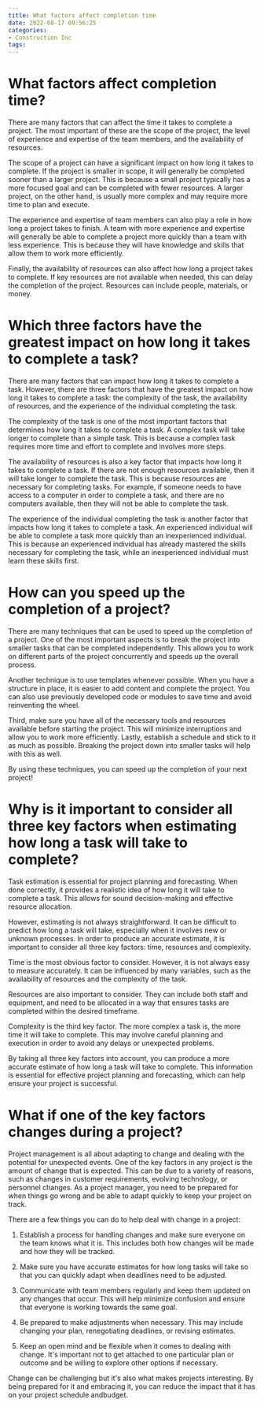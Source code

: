 ```yaml
---
title: What factors affect completion time
date: 2022-08-17 09:56:25
categories:
- Construction Inc
tags:
---
```



#  What factors affect completion time?

There are many factors that can affect the time it takes to complete a project. The most important of these are the scope of the project, the level of experience and expertise of the team members, and the availability of resources.

The scope of a project can have a significant impact on how long it takes to complete. If the project is smaller in scope, it will generally be completed sooner than a larger project. This is because a small project typically has a more focused goal and can be completed with fewer resources. A larger project, on the other hand, is usually more complex and may require more time to plan and execute.

The experience and expertise of team members can also play a role in how long a project takes to finish. A team with more experience and expertise will generally be able to complete a project more quickly than a team with less experience. This is because they will have knowledge and skills that allow them to work more efficiently.

Finally, the availability of resources can also affect how long a project takes to complete. If key resources are not available when needed, this can delay the completion of the project. Resources can include people, materials, or money.

#  Which three factors have the greatest impact on how long it takes to complete a task?

There are many factors that can impact how long it takes to complete a task. However, there are three factors that have the greatest impact on how long it takes to complete a task: the complexity of the task, the availability of resources, and the experience of the individual completing the task.

The complexity of the task is one of the most important factors that determines how long it takes to complete a task. A complex task will take longer to complete than a simple task. This is because a complex task requires more time and effort to complete and involves more steps.

The availability of resources is also a key factor that impacts how long it takes to complete a task. If there are not enough resources available, then it will take longer to complete the task. This is because resources are necessary for completing tasks. For example, if someone needs to have access to a computer in order to complete a task, and there are no computers available, then they will not be able to complete the task.

The experience of the individual completing the task is another factor that impacts how long it takes to complete a task. An experienced individual will be able to complete a task more quickly than an inexperienced individual. This is because an experienced individual has already mastered the skills necessary for completing the task, while an inexperienced individual must learn these skills first.

#  How can you speed up the completion of a project?

There are many techniques that can be used to speed up the completion of a project. One of the most important aspects is to break the project into smaller tasks that can be completed independently. This allows you to work on different parts of the project concurrently and speeds up the overall process.

Another technique is to use templates whenever possible. When you have a structure in place, it is easier to add content and complete the project. You can also use previously developed code or modules to save time and avoid reinventing the wheel.

Third, make sure you have all of the necessary tools and resources available before starting the project. This will minimize interruptions and allow you to work more efficiently. Lastly, establish a schedule and stick to it as much as possible. Breaking the project down into smaller tasks will help with this as well.

By using these techniques, you can speed up the completion of your next project!

#  Why is it important to consider all three key factors when estimating how long a task will take to complete?

Task estimation is essential for project planning and forecasting. When done correctly, it provides a realistic idea of how long it will take to complete a task. This allows for sound decision-making and effective resource allocation.

However, estimating is not always straightforward. It can be difficult to predict how long a task will take, especially when it involves new or unknown processes. In order to produce an accurate estimate, it is important to consider all three key factors: time, resources and complexity.

Time is the most obvious factor to consider. However, it is not always easy to measure accurately. It can be influenced by many variables, such as the availability of resources and the complexity of the task.

Resources are also important to consider. They can include both staff and equipment, and need to be allocated in a way that ensures tasks are completed within the desired timeframe.

Complexity is the third key factor. The more complex a task is, the more time it will take to complete. This may involve careful planning and execution in order to avoid any delays or unexpected problems.

By taking all three key factors into account, you can produce a more accurate estimate of how long a task will take to complete. This information is essential for effective project planning and forecasting, which can help ensure your project is successful.

#  What if one of the key factors changes during a project?

Project management is all about adapting to change and dealing with the potential for unexpected events. One of the key factors in any project is the amount of change that is expected. This can be due to a variety of reasons, such as changes in customer requirements, evolving technology, or personnel changes. As a project manager, you need to be prepared for when things go wrong and be able to adapt quickly to keep your project on track.

There are a few things you can do to help deal with change in a project:

1) Establish a process for handling changes and make sure everyone on the team knows what it is. This includes both how changes will be made and how they will be tracked.

2) Make sure you have accurate estimates for how long tasks will take so that you can quickly adapt when deadlines need to be adjusted.

3) Communicate with team members regularly and keep them updated on any changes that occur. This will help minimize confusion and ensure that everyone is working towards the same goal.

4) Be prepared to make adjustments when necessary. This may include changing your plan, renegotiating deadlines, or revising estimates.

5) Keep an open mind and be flexible when it comes to dealing with change. It's important not to get attached to one particular plan or outcome and be willing to explore other options if necessary.

Change can be challenging but it's also what makes projects interesting. By being prepared for it and embracing it, you can reduce the impact that it has on your project schedule andbudget.